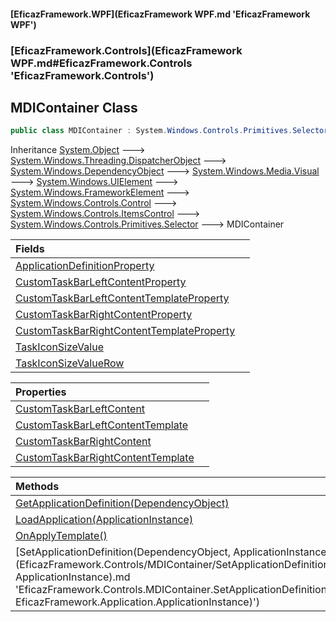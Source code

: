#### [EficazFramework.WPF](EficazFramework WPF.md 'EficazFramework WPF')
### [EficazFramework.Controls](EficazFramework WPF.md#EficazFramework.Controls 'EficazFramework.Controls')

## MDIContainer Class

```csharp
public class MDIContainer : System.Windows.Controls.Primitives.Selector
```

Inheritance [System.Object](https://docs.microsoft.com/en-us/dotnet/api/System.Object 'System.Object') &#129106; [System.Windows.Threading.DispatcherObject](https://docs.microsoft.com/en-us/dotnet/api/System.Windows.Threading.DispatcherObject 'System.Windows.Threading.DispatcherObject') &#129106; [System.Windows.DependencyObject](https://docs.microsoft.com/en-us/dotnet/api/System.Windows.DependencyObject 'System.Windows.DependencyObject') &#129106; [System.Windows.Media.Visual](https://docs.microsoft.com/en-us/dotnet/api/System.Windows.Media.Visual 'System.Windows.Media.Visual') &#129106; [System.Windows.UIElement](https://docs.microsoft.com/en-us/dotnet/api/System.Windows.UIElement 'System.Windows.UIElement') &#129106; [System.Windows.FrameworkElement](https://docs.microsoft.com/en-us/dotnet/api/System.Windows.FrameworkElement 'System.Windows.FrameworkElement') &#129106; [System.Windows.Controls.Control](https://docs.microsoft.com/en-us/dotnet/api/System.Windows.Controls.Control 'System.Windows.Controls.Control') &#129106; [System.Windows.Controls.ItemsControl](https://docs.microsoft.com/en-us/dotnet/api/System.Windows.Controls.ItemsControl 'System.Windows.Controls.ItemsControl') &#129106; [System.Windows.Controls.Primitives.Selector](https://docs.microsoft.com/en-us/dotnet/api/System.Windows.Controls.Primitives.Selector 'System.Windows.Controls.Primitives.Selector') &#129106; MDIContainer

| Fields | |
| :--- | :--- |
| [ApplicationDefinitionProperty](EficazFramework.Controls/MDIContainer/ApplicationDefinitionProperty.md 'EficazFramework.Controls.MDIContainer.ApplicationDefinitionProperty') | |
| [CustomTaskBarLeftContentProperty](EficazFramework.Controls/MDIContainer/CustomTaskBarLeftContentProperty.md 'EficazFramework.Controls.MDIContainer.CustomTaskBarLeftContentProperty') | |
| [CustomTaskBarLeftContentTemplateProperty](EficazFramework.Controls/MDIContainer/CustomTaskBarLeftContentTemplateProperty.md 'EficazFramework.Controls.MDIContainer.CustomTaskBarLeftContentTemplateProperty') | |
| [CustomTaskBarRightContentProperty](EficazFramework.Controls/MDIContainer/CustomTaskBarRightContentProperty.md 'EficazFramework.Controls.MDIContainer.CustomTaskBarRightContentProperty') | |
| [CustomTaskBarRightContentTemplateProperty](EficazFramework.Controls/MDIContainer/CustomTaskBarRightContentTemplateProperty.md 'EficazFramework.Controls.MDIContainer.CustomTaskBarRightContentTemplateProperty') | |
| [TaskIconSizeValue](EficazFramework.Controls/MDIContainer/TaskIconSizeValue.md 'EficazFramework.Controls.MDIContainer.TaskIconSizeValue') | |
| [TaskIconSizeValueRow](EficazFramework.Controls/MDIContainer/TaskIconSizeValueRow.md 'EficazFramework.Controls.MDIContainer.TaskIconSizeValueRow') | |

| Properties | |
| :--- | :--- |
| [CustomTaskBarLeftContent](EficazFramework.Controls/MDIContainer/CustomTaskBarLeftContent.md 'EficazFramework.Controls.MDIContainer.CustomTaskBarLeftContent') | |
| [CustomTaskBarLeftContentTemplate](EficazFramework.Controls/MDIContainer/CustomTaskBarLeftContentTemplate.md 'EficazFramework.Controls.MDIContainer.CustomTaskBarLeftContentTemplate') | |
| [CustomTaskBarRightContent](EficazFramework.Controls/MDIContainer/CustomTaskBarRightContent.md 'EficazFramework.Controls.MDIContainer.CustomTaskBarRightContent') | |
| [CustomTaskBarRightContentTemplate](EficazFramework.Controls/MDIContainer/CustomTaskBarRightContentTemplate.md 'EficazFramework.Controls.MDIContainer.CustomTaskBarRightContentTemplate') | |

| Methods | |
| :--- | :--- |
| [GetApplicationDefinition(DependencyObject)](EficazFramework.Controls/MDIContainer/GetApplicationDefinition(DependencyObject).md 'EficazFramework.Controls.MDIContainer.GetApplicationDefinition(System.Windows.DependencyObject)') | |
| [LoadApplication(ApplicationInstance)](EficazFramework.Controls/MDIContainer/LoadApplication(ApplicationInstance).md 'EficazFramework.Controls.MDIContainer.LoadApplication(EficazFramework.Application.ApplicationInstance)') | |
| [OnApplyTemplate()](EficazFramework.Controls/MDIContainer/OnApplyTemplate().md 'EficazFramework.Controls.MDIContainer.OnApplyTemplate()') | |
| [SetApplicationDefinition(DependencyObject, ApplicationInstance)](EficazFramework.Controls/MDIContainer/SetApplicationDefinition(DependencyObject, ApplicationInstance).md 'EficazFramework.Controls.MDIContainer.SetApplicationDefinition(System.Windows.DependencyObject, EficazFramework.Application.ApplicationInstance)') | |

